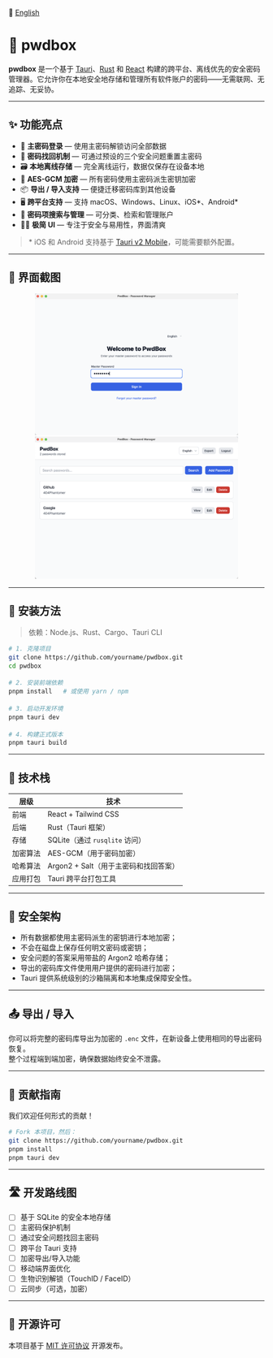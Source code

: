 📗 [English](./README.md)

# 🔐 pwdbox

**pwdbox** 是一个基于 [Tauri](https://tauri.app/)、[Rust](https://www.rust-lang.org/) 和 [React](https://react.dev/) 构建的跨平台、离线优先的安全密码管理器。它允许你在本地安全地存储和管理所有软件账户的密码——无需联网、无追踪、无妥协。

---
## ✨ 功能亮点

- 🔑 **主密码登录** — 使用主密码解锁访问全部数据  
- 🧠 **密码找回机制** — 可通过预设的三个安全问题重置主密码  
- 🗃️ **本地离线存储** — 完全离线运行，数据仅保存在设备本地  
- 🔐 **AES-GCM 加密** — 所有密码使用主密码派生密钥加密  
- 📦 **导出 / 导入支持** — 便捷迁移密码库到其他设备  
- 🖥️ **跨平台支持** — 支持 macOS、Windows、Linux、iOS\*、Android\*  
- 🧩 **密码项搜索与管理** — 可分类、检索和管理账户  
- 🧘‍♀️ **极简 UI** — 专注于安全与易用性，界面清爽

> \* iOS 和 Android 支持基于 [Tauri v2 Mobile](https://tauri.app/v2/guides/platforms/mobile/)，可能需要额外配置。

---
## 📸 界面截图

<!-- 构建完成 UI 后替换下面图片路径 -->
<p align="center">
  <img src="docs/screenshot-login.png" width="400" alt="登录界面" />
  <img src="docs/screenshot-dashboard.png" width="400" alt="密码管理界面" />
</p>

---
## 🔧 安装方法

> 依赖：Node.js、Rust、Cargo、Tauri CLI

```bash
# 1. 克隆项目
git clone https://github.com/yourname/pwdbox.git
cd pwdbox

# 2. 安装前端依赖
pnpm install   # 或使用 yarn / npm

# 3. 启动开发环境
pnpm tauri dev

# 4. 构建正式版本
pnpm tauri build
```

---
## 🧱 技术栈

| 层级       | 技术                                  |
|------------|---------------------------------------|
| 前端       | React + Tailwind CSS                  |
| 后端       | Rust（Tauri 框架）                    |
| 存储       | SQLite（通过 `rusqlite` 访问）        |
| 加密算法   | AES-GCM（用于密码加密）               |
| 哈希算法   | Argon2 + Salt（用于主密码和找回答案） |
| 应用打包   | Tauri 跨平台打包工具                  |

---
## 🔐 安全架构

- 所有数据都使用主密码派生的密钥进行本地加密；
- 不会在磁盘上保存任何明文密码或密钥；
- 安全问题的答案采用带盐的 Argon2 哈希存储；
- 导出的密码库文件使用用户提供的密码进行加密；
- Tauri 提供系统级别的沙箱隔离和本地集成保障安全性。

---

## 📤 导出 / 导入

你可以将完整的密码库导出为加密的 `.enc` 文件，在新设备上使用相同的导出密码恢复。  
整个过程端到端加密，确保数据始终安全不泄露。

---
## 🤝 贡献指南

我们欢迎任何形式的贡献！

```bash
# Fork 本项目，然后：
git clone https://github.com/yourname/pwdbox.git
pnpm install
pnpm tauri dev
```

---
## 🛣️ 开发路线图

- [ ] 基于 SQLite 的安全本地存储  
- [ ] 主密码保护机制  
- [ ] 通过安全问题找回主密码  
- [ ] 跨平台 Tauri 支持  
- [ ] 加密导出/导入功能  
- [ ] 移动端界面优化  
- [ ] 生物识别解锁（TouchID / FaceID）  
- [ ] 云同步（可选，加密）

---
## 📄 开源许可

本项目基于 [MIT 许可协议](LICENSE) 开源发布。







